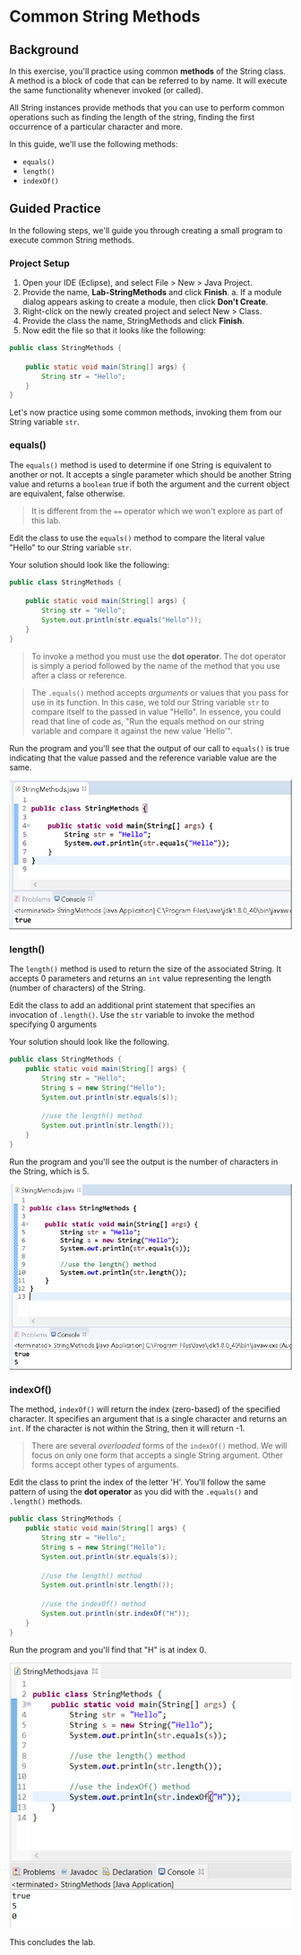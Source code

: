 # Common String Methods

## Background

In this exercise, you'll practice using common **methods** of the String class. A method is a block of code that can be referred to by name. It will execute the same functionality whenever invoked (or called). 

All String instances provide methods that you can use to perform common operations such as finding the length of the string, finding the first occurrence of a particular character and more. 

In this guide, we'll use the following methods:

* `equals()`
* `length()`
* `indexOf()`

## Guided Practice

In the following steps, we'll guide you through creating a small program to execute common String methods. 

### Project Setup

1. Open your IDE (Eclipse), and select File > New > Java Project.
2. Provide the name, **Lab-StringMethods** and click **Finish**. 
   a. If a module dialog appears asking to create a module, then click **Don't Create**.  
3. Right-click on the newly created project and select New > Class.  
4. Provide the class the name, StringMethods and click **Finish**.  
5. Now edit the file so that it looks like the following:
    
```java
public class StringMethods {

    public static void main(String[] args) {
        String str = "Hello";
    }
}
```

Let's now practice using some common methods, invoking them from our String variable `str`.  

### equals()

The `equals()` method is used to determine if one String is equivalent to another or not. It accepts a single parameter which should be another String value and returns a `boolean` true if both the argument and the current object are equivalent, false otherwise. 

> It is different from the `==` operator which we won't explore as part of this lab. 

Edit the class to use the `equals()` method to compare the literal value "Hello" to our String variable `str`. 

Your solution should look like the following:

```java
public class StringMethods {

    public static void main(String[] args) {
        String str = "Hello";
        System.out.println(str.equals("Hello"));
    }
}
```

> To invoke a method you must use the **dot operator**. The dot operator is simply a period followed by the name of the method that you use after a class or reference. 

> The `.equals()` method accepts _arguments_ or values that you pass for use in its function. In this case, we told our String variable `str` to compare itself to the passed in value "Hello". In essence, you could read that line of code as, "Run the equals method on our string variable and compare it against the new value 'Hello'". 

Run the program and you'll see that the output of our call to `equals()` is true indicating that the value passed and the reference variable value are the same.

![](images/image-1.png)

### length()

The `length()` method is used to return the size of the associated String. It accepts 0 parameters and returns an `int` value representing the length (number of characters) of the String.

Edit the class to add an additional print statement that specifies an invocation of `.length()`. Use the `str` variable to invoke the method specifying 0 arguments

Your solution should look like the following. 

```java
public class StringMethods {
    public static void main(String[] args) {
        String str = "Hello";
        String s = new String("Hello");
        System.out.println(str.equals(s));

        //use the length() method
        System.out.println(str.length());
    }
}
```

Run the program and you'll see the output is the number of characters in the String, which is 5.

![](images/image-2.png)

### indexOf()

The method, `indexOf()` will return the index (zero-based) of the specified character. It specifies an argument that is a single character and returns an `int`. If the character is not within the String, then it will return -1. 

> There are several _overloaded_ forms of the `indexOf()` method. We will focus on only one form that accepts a single String argument. Other forms accept other types of arguments. 

Edit the class to print the index of the letter 'H'. You'll follow the same pattern of using the **dot operator** as you did with the `.equals()` and `.length()` methods. 

```java
public class StringMethods {
    public static void main(String[] args) {
        String str = "Hello";
        String s = new String("Hello");
        System.out.println(str.equals(s));

        //use the length() method
        System.out.println(str.length());

        //use the indexOf() method
        System.out.println(str.indexOf("H"));
    }
}
```

Run the program and you'll find that "H" is at index 0. 

![](images/image-3.png)

This concludes the lab. 